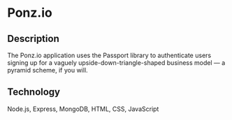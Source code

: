 # Ponz.io

## Description

The Ponz.io application uses the Passport library to authenticate users signing up for a vaguely upside-down-triangle-shaped business model — a pyramid scheme, if you will.

## Technology

Node.js, Express, MongoDB, HTML, CSS, JavaScript
